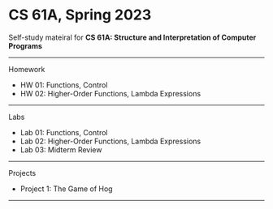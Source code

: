 # CS 61A, Spring 2023

Self-study mateiral for **CS 61A: Structure and Interpretation of Computer Programs**

---

Homework

- HW 01: Functions, Control
- HW 02: Higher-Order Functions, Lambda Expressions

---

Labs

- Lab 01: Functions, Control
- Lab 02: Higher-Order Functions, Lambda Expressions
- Lab 03: Midterm Review

---

Projects

- Project 1: The Game of Hog

---
